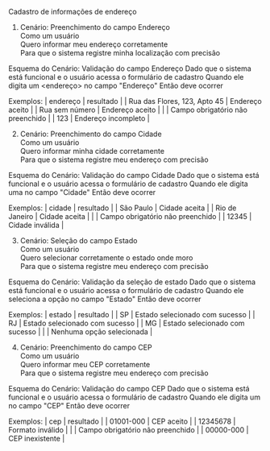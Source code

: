 Cadastro de informações de endereço


1. Cenário: Preenchimento do campo Endereço  
  Como um usuário  
  Quero informar meu endereço corretamente  
  Para que o sistema registre minha localização com precisão

Esquema do Cenário: Validação do campo Endereço
  Dado que o sistema está funcional e o usuário acessa o formulário de cadastro
  Quando ele digita um <endereço> no campo "Endereço"
  Então deve ocorrer <resultado>

Exemplos:
  | endereço                     | resultado                         |
  | Rua das Flores, 123, Apto 45 | Endereço aceito                   |
  | Rua sem número               | Endereço aceito                   |
  |                              | Campo obrigatório não preenchido  |
  | 123                          | Endereço incompleto               |


2. Cenário: Preenchimento do campo Cidade  
  Como um usuário  
  Quero informar minha cidade corretamente  
  Para que o sistema registre meu endereço com precisão

Esquema do Cenário: Validação do campo Cidade
  Dado que o sistema está funcional e o usuário acessa o formulário de cadastro
  Quando ele digita uma <cidade> no campo "Cidade"
  Então deve ocorrer <resultado>

Exemplos:
  | cidade          | resultado                         |
  | São Paulo       | Cidade aceita                     |
  | Rio de Janeiro  | Cidade aceita                     |
  |                 | Campo obrigatório não preenchido  |
  | 12345           | Cidade inválida                   |


3. Cenário: Seleção do campo Estado  
  Como um usuário  
  Quero selecionar corretamente o estado onde moro  
  Para que o sistema registre meu endereço com precisão

Esquema do Cenário: Validação da seleção de estado
  Dado que o sistema está funcional e o usuário acessa o formulário de cadastro
  Quando ele seleciona a opção <estado> no campo "Estado"
  Então deve ocorrer <resultado>

Exemplos:
  | estado   | resultado                      |
  | SP       | Estado selecionado com sucesso |
  | RJ       | Estado selecionado com sucesso |
  | MG       | Estado selecionado com sucesso |
  |          | Nenhuma opção selecionada      |


4. Cenário: Preenchimento do campo CEP  
  Como um usuário  
  Quero informar meu CEP corretamente  
  Para que o sistema registre meu endereço com precisão

Esquema do Cenário: Validação do campo CEP
  Dado que o sistema está funcional e o usuário acessa o formulário de cadastro
  Quando ele digita um <cep> no campo "CEP"
  Então deve ocorrer <resultado>

Exemplos:
  | cep         | resultado                         |
  | 01001-000   | CEP aceito                        |
  | 12345678    | Formato inválido                  |
  |             | Campo obrigatório não preenchido  |
  | 00000-000   | CEP inexistente                   |